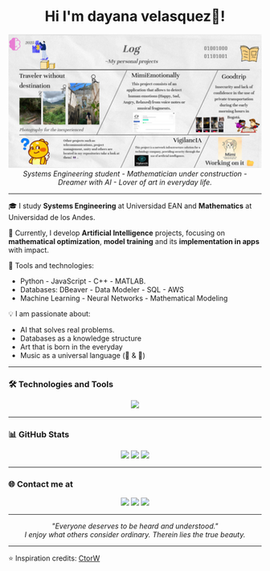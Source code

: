 <div align="center">
  <h1>Hi I'm dayana velasquez👋!</h1>
  <a>
  <img width="1000" src="assets/MyLog.png" />
  <a/>
</div>

<div align="center">
  <em>Systems Engineering student - Mathematician under construction - Dreamer with AI - Lover of art in everyday life.</em>
</div>



---

🎓 I study **Systems Engineering** at Universidad EAN and **Mathematics** at Universidad de los Andes.

🧠 Currently, I develop **Artificial Intelligence** projects, focusing on **mathematical optimization**, **model training** and its **implementation in apps** with impact.

🧰 Tools and technologies:
- Python - JavaScript - C++ - MATLAB.
- Databases: DBeaver - Data Modeler - SQL - AWS
- Machine Learning - Neural Networks - Mathematical Modeling

💡 I am passionate about:
- AI that solves real problems.
- Databases as a knowledge structure
- Art that is born in the everyday
- Music as a universal language (🎹 & 🎸)

---

### 🛠️ Technologies and Tools

<div align="center">
<img src="https://skillicons.dev/icons?i=py,cpp,js,matlab,html,css,aws,sqlite,postgresql,git,vscode" />
</div>

---

### 📊 GitHub Stats

<div align="center">
  <img src="https://github-readme-stats.vercel.app/api?username=DianeVelasquez&theme=onedark&show_icons=true&hide_border=true&count_private=true"/>
  <img src="https://github-readme-streak-stats.herokuapp.com/?user=DianeVelasquez&theme=onedark&hide_border=true"/>
  <img src="https://github-readme-stats.vercel.app/api/top-langs/?username=DianeVelasquez&layout=compact&theme=onedark&hide_border=true"/>
</div>

---

### 🌐 Contact me at

<div align="center">
  <a href="mailto:dayis.velasquez@hotmail.com"><img src="https://skillicons.dev/icons?i=gmail" /></a>
  <a href="https://linkedin.com/in/dayana-velasquez-alvarez-672752360/"><img src="https://skillicons.dev/icons?i=linkedin" /></a>
  <a href="https://instagram.com/tu_usuario"><img src="https://skillicons.dev/icons?i=instagram" /></a>
</div>

---

<div align="center">
  <em>"Everyone deserves to be heard and understood."</em>  
  <br/>
  <em>I enjoy what others consider ordinary. Therein lies the true beauty.</em>
</div>

---

⭐ Inspiration credits: [CtorW](https://github.com/CtorW)


